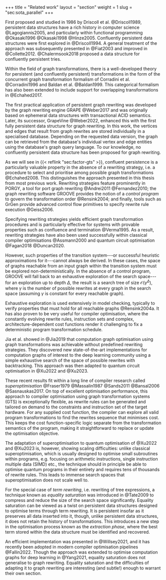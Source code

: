 +++
title = "Related work"
layout = "section"
weight = 1
slug = "sec:sota_parallel"
+++

First proposed and studied in 1986 by Driscoll et al. @Driscoll1989, persistent
data structures have a rich history in computer science @Lagogiannis2005, and
particularly within functional programming @Okasaki1996 @Okasaki1998 @Hinze2005.
Confluently persistent data structures were first explored in @Driscoll1994. A
general treatment of the approach was subsequently presented in @Fiat2003 and
improved in @Collette2012. @Chalermsook2018 proposed a data structure for
confluently persistent tries.

Within the field of graph transformations, there is a well-developed theory for
persistent (and confluently persistent) transformations in the form of the
concurrent graph transformation formalism of Corradini et al. @Corradini1996 and
Baldan et al. @Baldan1999. This categorical formalism has also been extended to
include support for overlapping transformations in @Echahed2017.

The first practical application of persistent graph rewriting was developed by
the graph rewriting engine GRAPE @Weber2017 and was originally based on
ephemeral data structures with transactional ACID semantics. Later, its
successor, GrapeVine @Weber2022, enhanced this with the first fully persistent
data structure for graph rewriting. In this work, the vertices and edges that
result from graph rewrites are stored individually in a specialised database.
Depending on the requested data version, the graph can be retrieved from the
database's individual vertex and edge entities using the database's graph query
language. To our knowledge, no confluently persistent data structure has been
proposed for graph rewriting.

As we will see in {{< reflink "sec:factor-gts" >}}, confluent persistence is a
particularly valuable property in the absence of a rewriting strategy, i.e. a
procedure to select and prioritise among possible graph transformations
@Echahed2008. This distinguishes the approach presented in this thesis from most
previous work. Rewriting strategies feature prominently in PORGY, a tool for
port graph rewriting @Andrei2011 @Fernandez2010; the graph rewriting software
GROOVE provides the notion of a _control program_ to govern the transformation
order @Rensink2004; and finally, tools such as GrGen provide advanced control
flow primitives to specify rewrite rule execution @Geiss2006.

Specifying rewriting strategies yields efficient graph transformation procedures
and is particularly effective for systems with provable properties such as
confluence and termination @Verma1995. As a result, rewriting strategies have
also been used successfully within classical compiler optimisations @Assmann2000
and quantum circuit optimisation @Fagan2018 @Duncan2020.

However, such properties of the transition system---or successful heuristic
approximations for it---cannot always be derived. In these cases, the space of
graphs reachable from an input graph within the transition system must be
explored non-deterministically. In the absence of a control program, GROOVE will
fall back to an exhaustive exploration of the search space---for an exploration
up to depth $\Delta$, the result is a search tree of size
$\mathcal O(\gamma^\Delta)$, where $\gamma$ is the number of possible rewrites
at every graph in the search space (assuming $\gamma$ is constant for every
reachable graph).

Exhaustive exploration is used extensively in model checking, typically to
verify properties that must hold for all reachable graphs @Rensink2004a. It has
also proven to be very useful for compiler optimisation, where the constantly
evolving rewrite rules, instruction sets and complex, architecture-dependent
cost functions render it challenging to fix a deterministic program
transformation schedule.

Jia et al. showed in @Jia2019 that computation graph optimisation using graph
transformations was achievable without predefined rewriting strategies. They
discovered new state-of-the-art implementations for computation graphs of
interest to the deep learning community using a simple exhaustive search of the
space of possible rewrites with backtracking. This approach was then adapted to
quantum circuit optimisation in @Xu2022 and @Xu2023.

These recent results fit within a long line of compiler research called
_superoptimisation_ @Fraser1979 @Massalin1987 @Sands2011 @Bansal2006
@Sasnauskas2017. On top of excellent optimisation performance, this approach to
compiler optimisation using graph transformation systems (GTS) is exceptionally
flexible, as rewrite rules can be generated and tailored on demand to the
constraints and instruction set of the target hardware. For any supplied cost
function, the compiler can explore all valid program transformations to find the
rewrites sequence that minimises cost. This keeps the cost function-specific
logic separate from the transformation semantics of the program, making it
straightforward to replace or update the optimisation objective.

The adaptation of superoptimisation to quantum optimisation of @Xu2022 and
@Xu2023 is, however, showing scaling difficulties: unlike classical
superoptimisation, which is usually designed to optimise small subroutines
within programs, e.g. focusing on arithmetic instructions, single instruction
multiple data (SIMD) etc., the technique should in principle be able to optimise
quantum programs in their entirety and requires tens of thousands of rewrite
rules. This leads to immense search spaces that superoptimisation does not scale
well to.

For the special case of _term rewriting_, i.e. rewriting of tree expressions, a
technique known as _equality saturation_ was introduced in @Tate2009 to compress
and reduce the size of the search space significantly. Equality saturation can
be viewed as a twist on persistent data structures designed to optimise terms
through term rewriting. It is persistent insofar as it preserves all data
inserted into it, though, unlike persistent data structures, it does not retain
the history of transformations. This introduces a new step in the optimisation
process known as the _extraction phase_, where the best term stored within the
data structure must be identified and recovered.

An efficient implementation was presented in @Willsey2021, and it has recently
been adopted in modern compiler optimisation pipelines @Fallin2022. Though the
approach was extended to optimise computation graphs for deep learning in
@Yang2021, equality saturation does not generalise to graph rewriting. Equality
saturation and the difficulties of adapting it to graph rewriting are
interesting (and subtle!) enough to warrant their own section.

